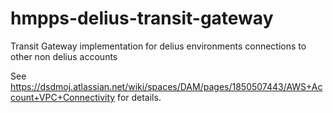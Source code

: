 # hmpps-delius-transit-gateway
Transit Gateway implementation for delius environments connections to other non delius accounts

See https://dsdmoj.atlassian.net/wiki/spaces/DAM/pages/1850507443/AWS+Account+VPC+Connectivity for details.